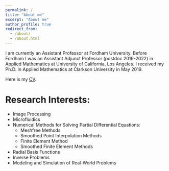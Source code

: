 ```yaml
---
permalink: /
title: "About me"
excerpt: "About me"
author_profile: true
redirect_from: 
  - /about/
  - /about.html
---
```


I am currently an Assistant Professor at Fordham University. Before Fordham I was an Assistant Adjunct Professor (postdoc 2019-2022) in Applied Mathematics at University of California, Los Angeles. I received my Ph.D. in Applied Mathematics at Clarkson University in May 2019. 

Here is my [CV](https://github.com/user-attachments/files/17124232/CV-7.pdf).




Research Interests:
======
- Image Processing
- Microfluidics
- Numerical Methods for Solving Partial Differential Equations:
  - Meshfree Methods
  - Smoothed Point Interpolation Methods
  - Finite Element Method
  - Smoothed Finite Element Methods
- Radial Basis Functions
- Inverse Problems
- Modeling and Simulation of Real-World Problems






<script type="text/javascript" id="clustrmaps" src="//cdn.clustrmaps.com/map_v2.js?cl=ffffff&w=236&t=m&d=0V2I3Ad_OGzxNhD7k_mO7l1ncFA0xwLM8x7v92FBs3w"></script>
